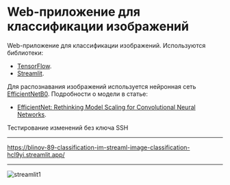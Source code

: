 # Web-приложение для классификации изображений

Web-приложение для классификации изображений. Используются библиотеки:

- [TensorFlow](https://www.tensorflow.org/).
- [Streamlit](https://streamlit.io/).

Для распознавания изображений используется нейронная сеть [EfficientNetB0](https://keras.io/api/applications/efficientnet/#efficientnetb0-function). Подробности о модели в статье:

- [EfficientNet: Rethinking Model Scaling for Convolutional Neural Networks](https://arxiv.org/abs/1905.11946).

Тестирование изменений без ключа SSH

____

https://blinov-89-classification-im-streaml-image-classification-hcl9yi.streamlit.app/

____

![streamlit1](https://user-images.githubusercontent.com/61515881/209778902-1e356979-edbe-4403-a35f-d436f4448ca7.jpg)
